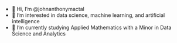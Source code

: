 - 👋 Hi, I’m @johnanthonymactal
- 👀 I’m interested in data science, machine learning, and artificial intelligence
- 🌱 I’m currently studying Applied Mathematics with a Minor in Data Science and Analytics

<!---
johnanthonymactal/johnanthonymactal is a ✨ special ✨ repository because its `README.md` (this file) appears on your GitHub profile.
You can click the Preview link to take a look at your changes.
--->
